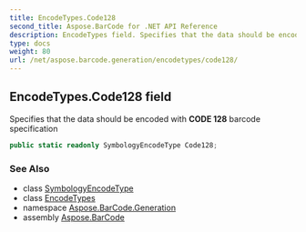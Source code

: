 ```yaml
---
title: EncodeTypes.Code128
second_title: Aspose.BarCode for .NET API Reference
description: EncodeTypes field. Specifies that the data should be encoded with CODE 128 barcode specification
type: docs
weight: 80
url: /net/aspose.barcode.generation/encodetypes/code128/
---
```

## EncodeTypes.Code128 field

Specifies that the data should be encoded with **CODE 128** barcode specification

```csharp
public static readonly SymbologyEncodeType Code128;
```

### See Also

* class [SymbologyEncodeType](../../symbologyencodetype/)
* class [EncodeTypes](../)
* namespace [Aspose.BarCode.Generation](../../encodetypes/)
* assembly [Aspose.BarCode](../../../)


